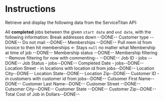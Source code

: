 # Instructions

Retrieve and display the following data from the ServiceTitan API:

All **completed** jobs between the given `start date` and `end date`, with the following information:
    Break addresses down --DONE--
    Customer type --DONE--
    Do not mail --DONE--
    Memberships --DONE-- Pull mem id from invoice to then hit memberships <- Stays `null` no matter what
    Membership at time of job --DONE--
    Membership status --DONE--
    Membership filtering --Remove filtering for now with commenting-- --DONE--
    Job ID - jobs --DONE--
    Job Status - jobs--DONE--
    Completed Date - jobs--DONE--
    Location Street - in locations with location id from jobs--DONE--
    Location City--DONE--
    Location State--DONE--
    Location Zip--DONE--
    Customer ID - in customers with customer id from jobs--DONE--
    Cutsomer First Name--DONE--
    Customer Last Name--DONE--
    Customer Street --DONE--
    Cutsomer City--DONE--
    Customer State --DONE--
    Customer Zip--DONE--
    Total Cost of Job in Dollars--DONE--


